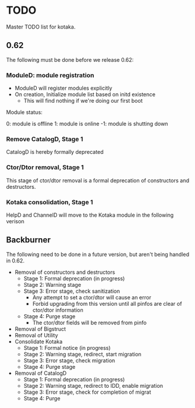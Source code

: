# TODO

Master TODO list for kotaka.

## 0.62

The following must be done before we release 0.62:

### ModuleD: module registration

* ModuleD will register modules explicitly
* On creation, Initialize module list based on initd existence
  * This will find nothing if we're doing our first boot

Module status:

0: module is offline
1: module is online
-1: module is shutting down

### Remove CatalogD, Stage 1

CatalogD is hereby formally deprecated

### Ctor/Dtor removal, Stage 1

This stage of ctor/dtor removal is a formal deprecation of constructors and destructors.

### Kotaka consolidation, Stage 1

HelpD and ChannelD will move to the Kotaka module in the following verison

## Backburner

The following need to be done in a future version, but aren't being handled in 0.62.

* Removal of constructors and destructors
  * Stage 1: Formal deprecation (in progress)
  * Stage 2: Warning stage
  * Stage 3: Error stage, check sanitization
    * Any attempt to set a ctor/dtor will cause an error
    * Forbid upgrading from this version until all pinfos are clear of ctor/dtor information
  * Stage 4: Purge stage
    * The ctor/dtor fields will be removed from pinfo
* Removal of Bigstruct
* Removal of Utility
* Consolidate Kotaka
  * Stage 1: Formal notice (in progress)
  * Stage 2: Warning stage, redirect, start migration
  * Stage 3: Error stage, check migration
  * Stage 4: Purge stage
* Removal of CatalogD
  * Stage 1: Formal deprecation (in progress)
  * Stage 2: Warning stage, redirect to IDD, enable migration
  * Stage 3: Error stage, check for completion of migrat
  * Stage 4: Purge
